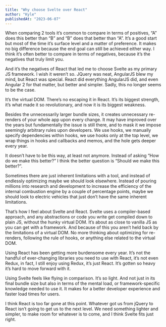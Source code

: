 ```yaml
---
title: "Why choose Svelte over React"
author: "Kyle"
publishedAt: "2023-06-07"
---
```


When comparing 2 tools it’s common to compare in terms of positives, “A” does this better than “B” and “B” does that better than “A”. It’s a good start but most of the time it’s surface level and a matter of preference. It makes no big difference because the end goal can still be achieved either way. I think it’s often better to compare in terms of negatives, because it’s the negatives that truly limit you.

And it’s the negatives of React that led me to choose Svelte as my primary JS framework. I wish it weren’t so. JQuery was neat, AngularJS blew my mind, but React was special. React did everything AngularJS did, and even Angular 2 for that matter, but better and simpler. Sadly, this no longer seems to be the case.

It’s the virtual DOM. There’s no escaping it in React. It’s its biggest strength, it’s what made it so revolutionary, and now it is its biggest weakness.

Besides the unnecessarily larger bundle sizes, it creates unnecessary re-renders of your whole app upon every change. It may have improved over the years but fundamentally the issue is still there, and to mask it we impose seemingly arbitrary rules upon developers. We use hooks, we manually specify dependencies within hooks, we use hooks only at the top level, we wrap things in hooks and callbacks and memos, and the hole gets deeper every year.

It doesn’t have to be this way, at least not anymore. Instead of asking “How do we make this better?” I think the better question is “Should we make this better?”.

Sometimes there are just inherent limitations with a tool, and instead of endlessly optimizing maybe we should look elsewhere. Instead of pouring millions into research and development to increase the efficiency of the internal combustion engine by a couple of percentage points, maybe we should look to electric vehicles that just don’t have the same inherent limitations.

That’s how I feel about Svelte and React. Svelte uses a compiler-based approach, and any abstractions or code you write get compiled down to plain JS, without the hunky virtual DOM. It’s about as close to vanilla JS as you can get with a framework. And because of this you aren’t held back by the limitations of a virtual DOM. No more thinking about optimizing for re-renders, following the rule of hooks, or anything else related to the virtual DOM.

Using React has been getting more burdensome every year. It’s not the handful of ever-changing libraries you need to use with React, it’s not even Redux, in fact, I still enjoy using Redux, it’s just React. It’s gotten so heavy it’s hard to move forward with it.

Using Svelte feels like flying in comparison. It’s so light. And not just in its final bundle size but also in terms of the mental load, or framework-specific knowledge needed to use it. It makes for a better developer experience and faster load times for users.

I think React is too far gone at this point. Whatever got us from jQuery to React isn’t going to get us to the next level. We need something lighter and simpler, to make room for whatever is to come, and I think Svelte fits just right.
